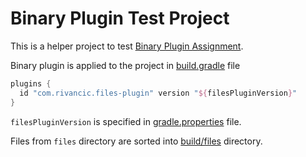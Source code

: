 # Binary Plugin Test Project

This is a helper project to test [Binary Plugin Assignment](../binary-plugin-assignment-done).

Binary plugin is applied to the project in [build.gradle](build.gradle) file

```groovy
plugins {
  id "com.rivancic.files-plugin" version "${filesPluginVersion}"
}
```

`filesPluginVersion` is specified in [gradle.properties](gradle.properties) file.

Files from `files` directory are sorted into [build/files](build/files) directory.